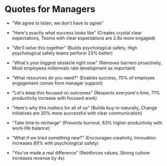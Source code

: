 # Quotes for Managers

- "We agree to listen, we don't have to agree"

- "Here's exactly what success looks like" (Creates crystal clear expectations, Teams with clear expectations are 2.8x more engaged)

- "We'll solve this together" (Builds psychological safety, High psychological safety teams perform 23% better)

- "What's your biggest obstacle right now" (Removes barriers proactively, Most employees millennials rate development as important)

- "What resources do you need?" (Enables success, 70% of employee engagement comes from manager support)

- "Let's keep this focused on outcomes" (Respects everyone's time, 71% productivity increase with focused work)

- "Here's why this matters for all of us" (Builds buy-in naturally, Change initiatives are 30% more successful with clear communication)

- "Take time to recharge" (Prevents burnout, 63% higher productivity with work-life balance)

- "What if we tried something new?" (Encourages creativity, Innovation increases 89% with psychological safety)

- "You've made a real difference" (Reinforces values, Strong culture increases revenue by 4x)